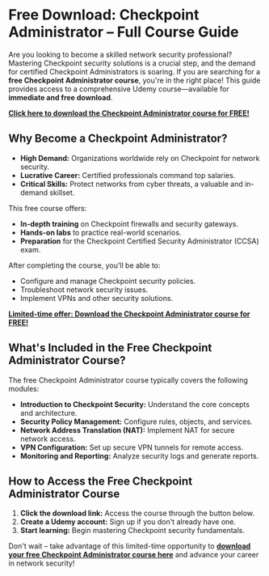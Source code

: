 # Free Download: Checkpoint Administrator – Full Course Guide

Are you looking to become a skilled network security professional? Mastering Checkpoint security solutions is a crucial step, and the demand for certified Checkpoint Administrators is soaring. If you are searching for a **free Checkpoint Administrator course**, you're in the right place! This guide provides access to a comprehensive Udemy course—available for **immediate and free download**.

[**Click here to download the Checkpoint Administrator course for FREE!**](https://udemywork.com/checkpoint-administrator)

## Why Become a Checkpoint Administrator?

- **High Demand:** Organizations worldwide rely on Checkpoint for network security.
- **Lucrative Career:** Certified professionals command top salaries.
- **Critical Skills:** Protect networks from cyber threats, a valuable and in-demand skillset.

This free course offers:

*   **In-depth training** on Checkpoint firewalls and security gateways.
*   **Hands-on labs** to practice real-world scenarios.
*   **Preparation** for the Checkpoint Certified Security Administrator (CCSA) exam.

After completing the course, you'll be able to:

* Configure and manage Checkpoint security policies.
* Troubleshoot network security issues.
* Implement VPNs and other security solutions.

[**Limited-time offer: Download the Checkpoint Administrator course for FREE!**](https://udemywork.com/checkpoint-administrator)

## What's Included in the Free Checkpoint Administrator Course?

The free Checkpoint Administrator course typically covers the following modules:

*   **Introduction to Checkpoint Security:** Understand the core concepts and architecture.
*   **Security Policy Management:** Configure rules, objects, and services.
*   **Network Address Translation (NAT):** Implement NAT for secure network access.
*   **VPN Configuration:** Set up secure VPN tunnels for remote access.
*   **Monitoring and Reporting:** Analyze security logs and generate reports.

## How to Access the Free Checkpoint Administrator Course

1.  **Click the download link:** Access the course through the button below.
2.  **Create a Udemy account:** Sign up if you don't already have one.
3.  **Start learning:** Begin mastering Checkpoint security fundamentals.

Don't wait – take advantage of this limited-time opportunity to **[download your free Checkpoint Administrator course here](https://udemywork.com/checkpoint-administrator)** and advance your career in network security!
